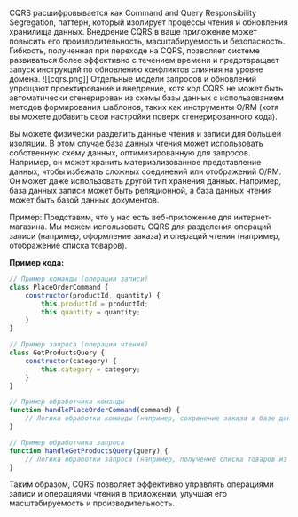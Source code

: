 CQRS расшифровывается как Command and Query Responsibility Segregation, паттерн, который изолирует процессы чтения и обновления хранилища данных. Внедрение CQRS в ваше приложение может повысить его производительность, масштабируемость и безопасность. Гибкость, полученная при переходе на CQRS, позволяет системе развиваться более эффективно с течением времени и предотвращает запуск инструкций по обновлению конфликтов слияния на уровне домена.
![[cqrs.png]]
Отдельные модели запросов и обновлений упрощают проектирование и внедрение, хотя код CQRS не может быть автоматически сгенерирован из схемы базы данных с использованием методов формирования шаблонов, таких как инструменты O/RM (хотя вы можете добавить свои настройки поверх сгенерированного кода).

Вы можете физически разделить данные чтения и записи для большей изоляции. В этом случае база данных чтения может использовать собственную схему данных, оптимизированную для запросов. Например, он может хранить материализованное представление данных, чтобы избежать сложных соединений или отображений O/RM. Он может даже использовать другой тип хранения данных. Например, база данных записи может быть реляционной, а база данных чтения может быть базой данных документов.

Пример:
Представим, что у нас есть веб-приложение для интернет-магазина. Мы можем использовать CQRS для разделения операций записи (например, оформление заказа) и операций чтения (например, отображение списка товаров).

**Пример кода:**

```javascript
// Пример команды (операции записи)
class PlaceOrderCommand {
    constructor(productId, quantity) {
        this.productId = productId;
        this.quantity = quantity;
    }
}

// Пример запроса (операции чтения)
class GetProductsQuery {
    constructor(category) {
        this.category = category;
    }
}

// Пример обработчика команды
function handlePlaceOrderCommand(command) {
    // Логика обработки команды (например, сохранение заказа в базе данных)
}

// Пример обработчика запроса
function handleGetProductsQuery(query) {
    // Логика обработки запроса (например, получение списка товаров из базы данных)
}
```

Таким образом, CQRS позволяет эффективно управлять операциями записи и операциями чтения в приложении, улучшая его масштабируемость и производительность.